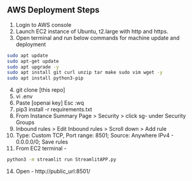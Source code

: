 ## AWS Deployment Steps
1. Login to AWS console 
2. Launch EC2 instance of Ubuntu, t2.large with http and https. 
3. Open terminal and run below commands for machine update and deployment
```bash
sudo apt update
sudo apt-get update
sudo apt upgrade -y
sudo apt install git curl unzip tar make sudo vim wget -y
sudo apt install python3-pip
```
4. git clone [this repo]
5. vi .env
6. Paste [openai key] Esc :wq
7. pip3 install -r requirements.txt
8. From Instance Summary Page > Security > click sg- under Security Groups
9. Inbound rules > Edit Inbound rules > Scroll down > Add rule 
10. Type: Custom TCP, Port range: 8501; Source: Anywhere IPv4 - 0.0.0.0/0; Save rules
11. From EC2 terminal - 
```bash
python3 -m streamlit run StreamlitAPP.py
```
14. Open  - http://public_url:8501/ 
